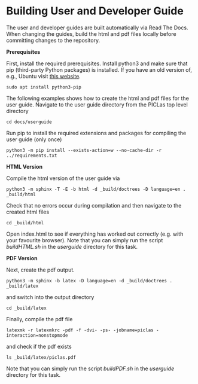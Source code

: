 # Building User and Developer Guide

The user and developer guides are built automatically via Read The Docs.
When changing the guides, build the html and pdf files locally before committing changes to the repository.

**Prerequisites**

First, install the required prerequisites. Install python3 and make sure that pip (third-party Python packages) is installed.
If you have an old version of, e.g., Ubuntu visit [this website](https://phoenixnap.com/kb/how-to-install-python-3-ubuntu).

    sudo apt install python3-pip

The following examples shows how to create the html and pdf files for the user guide.
Navigate to the user guide directory from the PICLas top level directory

    cd docs/userguide

Run pip to install the required extensions and packages for compiling the user guide (only once)

    python3 -m pip install --exists-action=w --no-cache-dir -r ../requirements.txt


**HTML Version**

Compile the html version of the user guide via

    python3 -m sphinx -T -E -b html -d _build/doctrees -D language=en . _build/html

Check that no errors occur during compilation and then navigate to the created html files

    cd _build/html

Open index.html to see if everything has worked out correctly (e.g. with your favourite browser).
Note that you can simply run the script *buildHTML.sh* in the *userguide* directory for this task.


**PDF Version**

Next, create the pdf output.

    python3 -m sphinx -b latex -D language=en -d _build/doctrees . _build/latex

and switch into the output directory

    cd _build/latex

Finally, compile the pdf file

    latexmk -r latexmkrc -pdf -f -dvi- -ps- -jobname=piclas -interaction=nonstopmode

and check if the pdf exists

    ls _build/latex/piclas.pdf

Note that you can simply run the script *buildPDF.sh* in the *userguide* directory for this task.
